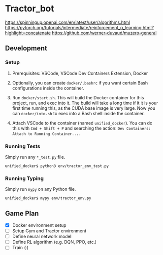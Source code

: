 # Tractor_bot

https://spinningup.openai.com/en/latest/user/algorithms.html
https://pytorch.org/tutorials/intermediate/reinforcement_q_learning.html?highlight=concatenate
https://github.com/werner-duvaud/muzero-general

## Development

### Setup
1. Prerequisites: VSCode, VSCode Dev Containers Extension, Docker
2. Optionally, you can create `docker/.bashrc` if you want certain Bash configurations inside the container.
3. Run `docker/start.sh`. This will build the Docker container for this project, run, and exec into it. The build will take a long time if it it is your first time running this, as the CUDA base image is very large. Now you can `docker/into.sh` to exec into a Bash shell inside the container.

4. Attach VSCode to the container (named `unified_docker`). You can do this with `Cmd + Shift + P` and searching the action: `Dev Containers: Attach to Running Container...`.

### Running Tests
Simply run any `*_test.py` file.
```
unified_docker$ python3 env/tractor_env_test.py
```

### Running Typing
Simply run `mypy` on any Python file.
```
unified_docker$ mypy env/tractor_env.py
```

## Game Plan

- [x] Docker environment setup
- [ ] Setup Gym and Tractor environment
- [ ] Define neural network model
- [ ] Define RL algorithm (e.g. DQN, PPO, etc.)
- [ ] Train :))
